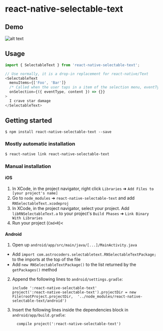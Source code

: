 
# react-native-selectable-text

## Demo

![alt text](https://github.com/Astrocoders/react-native-selectable-text/raw/master/Demo/demo.gif "React Native SelectableText")


## Usage
```javascript
import { SelectableText } from 'react-native-selectable-text';

// Use normally, it is a drop-in replacement for react-native/Text
<SelectableText
  menuItems={['Foo', 'Bar']}
  /* Called when the user taps in a item of the selection menu, eventType is the label and content the selected text portion */
  onSelection={({ eventType, content }) => {}}
>
  I crave star damage
</SelectableText>
```
  

## Getting started

`$ npm install react-native-selectable-text --save`

### Mostly automatic installation

`$ react-native link react-native-selectable-text`

### Manual installation


#### iOS

1. In XCode, in the project navigator, right click `Libraries` ➜ `Add Files to [your project's name]`
2. Go to `node_modules` ➜ `react-native-selectable-text` and add `RNSelectableText.xcodeproj`
3. In XCode, in the project navigator, select your project. Add `libRNSelectableText.a` to your project's `Build Phases` ➜ `Link Binary With Libraries`
4. Run your project (`Cmd+R`)<

#### Android

1. Open up `android/app/src/main/java/[...]/MainActivity.java`
  - Add `import com.astrocoders.selectabletext.RNSelectableTextPackage;` to the imports at the top of the file
  - Add `new RNSelectableTextPackage()` to the list returned by the `getPackages()` method
2. Append the following lines to `android/settings.gradle`:
  	```
  	include ':react-native-selectable-text'
  	project(':react-native-selectable-text').projectDir = new File(rootProject.projectDir, 	'../node_modules/react-native-selectable-text/android')
  	```
3. Insert the following lines inside the dependencies block in `android/app/build.gradle`:
  	```
      compile project(':react-native-selectable-text')
  	```
